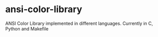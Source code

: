# ansi-color-library
ANSI Color Library implemented in different languages. Currently in C, Python and Makefile
